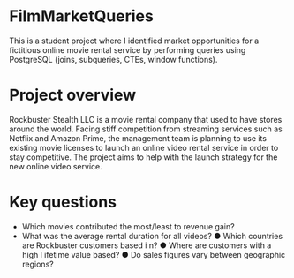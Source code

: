 # FilmMarketQueries
This is a student project where I identified market opportunities for a fictitious online movie rental service by performing queries using PostgreSQL (joins, subqueries, CTEs, window functions).
# Project overview
Rockbuster Stealth LLC is a movie rental company that used to have stores around the world. Facing stiff competition from streaming services such as Netflix and Amazon Prime, the management team is planning to use its existing movie licenses to launch an online video rental service in order to stay competitive. The project aims to help with the launch strategy for the new online video service.
# Key questions
- Which movies contributed the most/least to revenue gain?
- What was the average rental duration for all videos?
● Which countries are Rockbuster customers based i n?
● Where are customers with a high l ifetime value based?
● Do sales figures vary between geographic regions?
